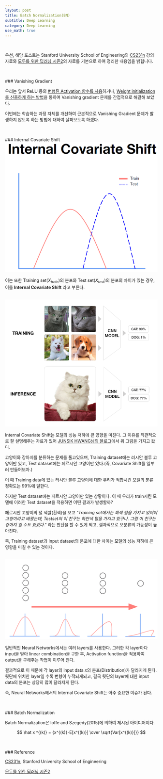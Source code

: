 ```yaml
---
layout: post
title: Batch Normalization(BN)
subtitle: Deep Learning
category: Deep Learning
use_math: true
---
```


<br>

우선, 해당 포스트는 Stanford University School of Engineering의 [CS231n](https://www.youtube.com/watch?v=_JB0AO7QxSA&list=PLC1qU-LWwrF64f4QKQT-Vg5Wr4qEE1Zxk&index=7) 강의자료와 [모두를 위한 딥러닝 시즌2](https://deeplearningzerotoall.github.io/season2/lec_pytorch.html)의 자료를 기본으로 하여 정리한 내용임을 밝힙니다.


<br>
<br>
### Vanishing Gradient

우리는 앞서 ReLU 등의 [변형된 Activation 함수를 사용](https://kjhov195.github.io/2020-01-07-activation_function_2/)하거나, [Weight initialization를 신중하게 하는 방법](https://kjhov195.github.io/2020-01-07-weight_initialization/)을 통하여 Vanishing gradient 문제를 간접적으로 해결해 보았다.

이번에는 학습하는 과정 자체를 개선하여 근본적으로 Vanishing Gradient 문제가 발생하지 않도록 하는 방법에 대하여 살펴보도록 하겠다.

<br>
<br>
### Internal Covariate Shift


<br>

<center><img src = '/post_img/200108/image6.png' width="600"/></center>

이는 또한 Training set($X_{train}$)의 분포와 Test set($X_{test}$)의 분포의 차이가 있는 경우, 이를 __Internal Covariate Shift__ 라고 부른다.

<br>

<center><img src = '/post_img/200108/image8.png' width="600"/></center>

Internal Covariate Shift는 모델의 성능 저하에 큰 영향을 미친다. 그 이유를 직관적으로 잘 설명해주는 자료가 있어 [JUNSIK HWANG님의 블로그](https://jsideas.net/batch_normalization/)에서 위 그림을 가지고 왔다.

고양이와 강아지를 분류하는 문제를 풀고있으며, Training dataset에는 러시안 블루 고양이만 있고, Test dataset에는 페르시안 고양이만 있다.(즉, Covariate Shift를 일부러 만들어보자.)

이 때 Training data에 있는 러시안 블루 고양이에 대한 우리가 적합시킨 모델의 분류 정확도는 99%에 달한다.

하지만 Test dataset에는 페르시안 고양이만 있는 상황이다. 이 때 우리가 train시킨 모델에 이러한 Test dataset을 적용하면 어떤 결과가 발생할까?

페르시안 고양이의 털 색깔(흰색)을 보고 _"Training set에서는 회색 털을 가지고 있어야 고양이라고 배웠는데, Testset의 이 친구는 하얀색 털을 가지고 있구나. 그럼 이 친구는 강아지 일 수도 있겠다."_ 라는 판단을 할 수 있게 되고, 결과적으로 오분류의 가능성이 높아진다.

즉, Training dataset과 Input dataset의 분포에 대한 차이는 모델의 성능 저하에 큰 영향을 미칠 수 있는 것이다.

<br>

<center><img src = '/post_img/200108/image7.png' width="600"/></center>

일반적인 Neural Networks에서는 여러 layers를 사용한다. 그러한 각 layer마다 input을 받아 linear combination을 구한 후, Activation function을 적용하여 output을 구해주는 작업이 이루어 진다.

결과적으로 이 때문에 각 layer의 input data $x$의 분포(Distribution)가 달라지게 된다. 뒷단에 위치한 layer일 수록 변형이 누적되게되고, 결국 뒷단의 layer에 대한 input data의 분포는 상당히 많이 달라지게 된다.

즉, Neural Networks에서의 Internal Covariate Shift는 아주 중요한 이슈가 된다.



<br>
<br>
### Batch Normalization

Batch Normalization은 loffe and Szegedy(2015)에 의하여 제시된 아이디어이다.






$$ \hat x ^{(k)}  = {x^{(k)}-E[x^{(k)}] \over \sqrt{Var[x^{(k)}]}} $$



<br>
<br>
### Reference

[CS231n](https://www.youtube.com/watch?v=vT1JzLTH4G4&list=PLC1qU-LWwrF64f4QKQT-Vg5Wr4qEE1Zxk), Stanford University School of Engineering

[모두를 위한 딥러닝 시즌2](https://deeplearningzerotoall.github.io/season2/lec_pytorch.html)
